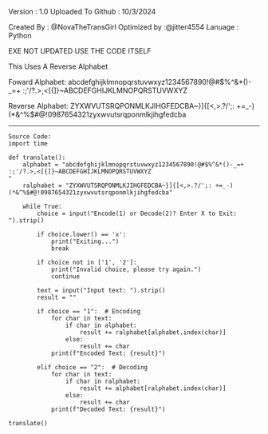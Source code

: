 Version : 1.0
Uploaded To Github : 10/3/2024

Created By : @NovaTheTransGirl
Optimized by :@jitter4554 
Lanuage : Python

EXE NOT UPDATED USE THE CODE ITSELF 

This Uses A Reverse Alphabet

Foward Alphabet: 
abcdefghijklmnopqrstuvwxyz1234567890!@#$%^&*()-_=+ :;'/?.>,<[{]}~ABCDEFGHIJKLMNOPQRSTUVWXYZ

Reverse Alphabet:
ZYXWVUTSRQPONMLKJIHGFEDCBA~}]{[<,>.?/';: +=_-)(*&^%$#@!0987654321zyxwvutsrqponmlkjihgfedcba



--------------------------------------------------------------------------------
~~~
Source Code:
import time

def translate():
    alphabet = "abcdefghijklmnopqrstuvwxyz1234567890!@#$%^&*()-_=+ :;'/?.>,<[{]}~ABCDEFGHIJKLMNOPQRSTUVWXYZ
"
    ralphabet = "ZYXWVUTSRQPONMLKJIHGFEDCBA~}]{[<,>.?/';: +=_-)(*&^%$#@!0987654321zyxwvutsrqponmlkjihgfedcba"

    while True:
        choice = input("Encode(1) or Decode(2)? Enter X to Exit: ").strip()

        if choice.lower() == 'x':
            print("Exiting...")
            break

        if choice not in ['1', '2']:
            print("Invalid choice, please try again.")
            continue

        text = input("Input text: ").strip()
        result = ""

        if choice == "1":  # Encoding
            for char in text:
                if char in alphabet:
                    result += ralphabet[alphabet.index(char)]
                else:
                    result += char
            print(f"Encoded Text: {result}")
        
        elif choice == "2":  # Decoding
            for char in text:
                if char in ralphabet:
                    result += alphabet[ralphabet.index(char)]
                else:
                    result += char
            print(f"Decoded Text: {result}")

translate()
~~~~
